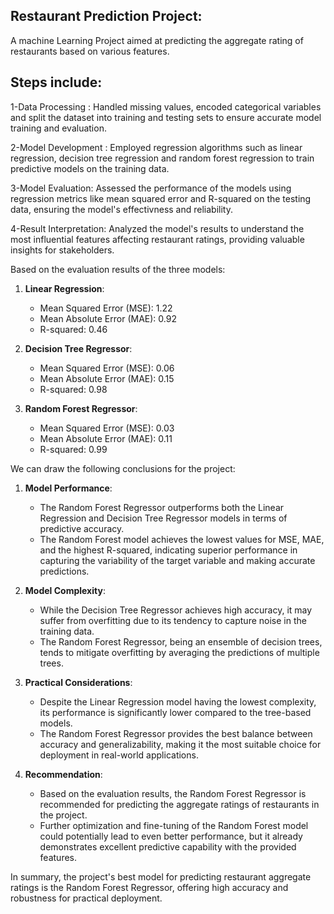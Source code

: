 ## Restaurant Prediction Project:
A machine Learning Project aimed at predicting the aggregate rating of restaurants based on various features.
## Steps include:
1-Data Processing : Handled missing values, encoded categorical variables and split the dataset into training and testing sets to ensure accurate model training and evaluation.

2-Model Development : Employed regression algorithms such as linear regression, decision tree regression and random forest regression to train predictive models on the training data.

3-Model Evaluation: Assessed the performance of the models using regression metrics like mean squared error and R-squared on the testing data, ensuring the model's effectivness and reliability.

4-Result Interpretation: Analyzed the model's results to understand the most influential features affecting restaurant ratings, providing valuable insights for stakeholders.

Based on the evaluation results of the three models:

1. **Linear Regression**:
   - Mean Squared Error (MSE): 1.22
   - Mean Absolute Error (MAE): 0.92
   - R-squared: 0.46
   
2. **Decision Tree Regressor**:
   - Mean Squared Error (MSE): 0.06
   - Mean Absolute Error (MAE): 0.15
   - R-squared: 0.98

3. **Random Forest Regressor**:
   - Mean Squared Error (MSE): 0.03
   - Mean Absolute Error (MAE): 0.11
   - R-squared: 0.99

We can draw the following conclusions for the project:

1. **Model Performance**:
   - The Random Forest Regressor outperforms both the Linear Regression and Decision Tree Regressor models in terms of predictive accuracy.
   - The Random Forest model achieves the lowest values for MSE, MAE, and the highest R-squared, indicating superior performance in capturing the variability of the target variable and making accurate predictions.

2. **Model Complexity**:
   - While the Decision Tree Regressor achieves high accuracy, it may suffer from overfitting due to its tendency to capture noise in the training data. 
   - The Random Forest Regressor, being an ensemble of decision trees, tends to mitigate overfitting by averaging the predictions of multiple trees.

3. **Practical Considerations**:
   - Despite the Linear Regression model having the lowest complexity, its performance is significantly lower compared to the tree-based models.
   - The Random Forest Regressor provides the best balance between accuracy and generalizability, making it the most suitable choice for deployment in real-world applications.

4. **Recommendation**:
   - Based on the evaluation results, the Random Forest Regressor is recommended for predicting the aggregate ratings of restaurants in the project.
   - Further optimization and fine-tuning of the Random Forest model could potentially lead to even better performance, but it already demonstrates excellent predictive capability with the provided features.

In summary, the project's best model for predicting restaurant aggregate ratings is the Random Forest Regressor, offering high accuracy and robustness for practical deployment.
